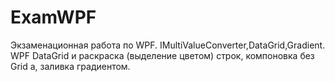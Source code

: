 # ExamWPF


Экзаменационная работа по WPF. IMultiValueConverter,DataGrid,Gradient. WPF DataGrid и раскраска (выделение цветом)  строк, компоновка без Grid а, заливка градиентом.

